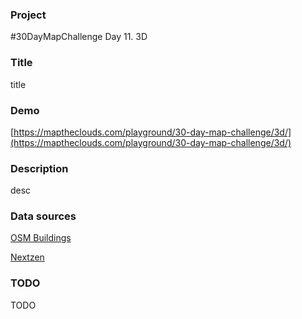 ### Project

#30DayMapChallenge Day 11. 3D

### Title

title

### Demo

[https://maptheclouds.com/playground/30-day-map-challenge/3d/](https://maptheclouds.com/playground/30-day-map-challenge/3d/)

### Description

desc

### Data sources

[OSM Buildings](https://osmbuildings.org)

[Nextzen](https://nextzen.org)

### TODO

TODO
